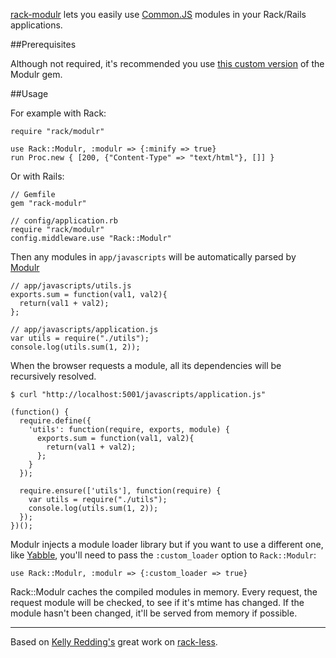 [rack-modulr](http://github.com/maccman/rack-modulr) lets you easily use [Common.JS](http://www.sitepen.com/blog/2010/07/16/asynchronous-commonjs-modules-for-the-browser-and-introducing-transporter/) modules in your Rack/Rails applications. 

##Prerequisites

Although not required, it's recommended you use [this custom version](https://github.com/maccman/modulr) of the Modulr gem.

##Usage

For example with Rack:

    require "rack/modulr"

    use Rack::Modulr, :modulr => {:minify => true}
    run Proc.new { [200, {"Content-Type" => "text/html"}, []] }

Or with Rails:

    // Gemfile
    gem "rack-modulr"
    
    // config/application.rb
    require "rack/modulr"
    config.middleware.use "Rack::Modulr"
    
Then any modules in `app/javascripts` will be automatically parsed by [Modulr](https://github.com/maccman/modulr)
  
    // app/javascripts/utils.js    
    exports.sum = function(val1, val2){
      return(val1 + val2);
    };
    
    // app/javascripts/application.js
    var utils = require("./utils");
    console.log(utils.sum(1, 2));
    
When the browser requests a module, all its dependencies will be recursively resolved.

    $ curl "http://localhost:5001/javascripts/application.js"
   
    (function() {
      require.define({
        'utils': function(require, exports, module) {
          exports.sum = function(val1, val2){
            return(val1 + val2);
          };
        }
      });
      
      require.ensure(['utils'], function(require) {
        var utils = require("./utils");
        console.log(utils.sum(1, 2));
      });
    })();

Modulr injects a module loader library but if you want to use a different one, like  [Yabble](https://github.com/jbrantly/yabble), you'll need to pass the `:custom_loader` option to `Rack::Modulr`:
  
    use Rack::Modulr, :modulr => {:custom_loader => true}
    
Rack::Modulr caches the compiled modules in memory. Every request, the request module will be checked, to see if it's mtime has changed. If the module hasn't been changed, it'll be served from memory if possible. 

----------------------------------------------------  
  
Based on [Kelly Redding's](https://github.com/kelredd) great work on [rack-less](http://github.com/kelredd/rack-less).